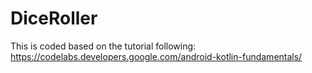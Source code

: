 # DiceRoller

This is coded based on the tutorial following:
https://codelabs.developers.google.com/android-kotlin-fundamentals/
